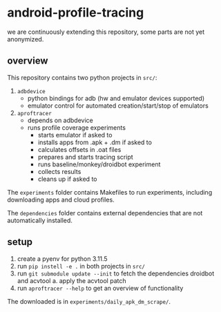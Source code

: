 # android-profile-tracing

we are continuously extending this repository, some parts are not yet anonymized.

## overview

This repository contains two python projects in `src/`: 

1. `adbdevice`
    - python bindings for adb (hw and emulator devices supported)
    - emulator control for automated creation/start/stop of emulators
2. `aproftracer`
    - depends on adbdevice
    - runs profile coverage experiments
        - starts emulator if asked to
        - installs apps from .apk + .dm if asked to
        - calculates offsets in .oat files
        - prepares and starts tracing script
        - runs baseline/monkey/droidbot experiment
        - collects results
        - cleans up if asked to

The `experiments` folder contains Makefiles to run experiments, including downloading apps and cloud profiles. 

The `dependencies` folder contains external dependencies that are not automatically installed.

## setup

1. create a pyenv for python 3.11.5
2. run `pip instell -e .` in both projects in `src/`
3. run `git submodule update --init` to fetch the dependencies droidbot and acvtool
    a. apply the acvtool patch
4. run `aproftracer --help` to get an overview of functionality

The downloaded is in `experiments/daily_apk_dm_scrape/`.
